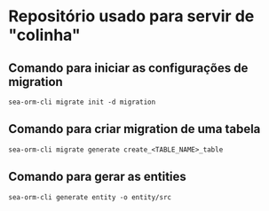 # Repositório usado para servir de "colinha"

## Comando para iniciar as configurações de migration

```
sea-orm-cli migrate init -d migration
```

## Comando para criar migration de uma tabela

```
sea-orm-cli migrate generate create_<TABLE_NAME>_table
```

## Comando para gerar as entities

```
sea-orm-cli generate entity -o entity/src
```
